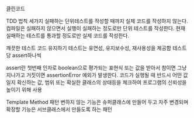클린코드

TDD 법칙 세가지
실패하는 단위테스트를 작성할 때까지 실제 코드를 작성하지 않는다.
컴파일은 실패하지 않으면서 실행이 실패하는 정도로만 단위 테스트를 작성한다.
현재 실패하는 테스트를 통과할 정도로만 실제 코드를 작성한다.

깨끗한 테스트 코드 유지하기
테스트는 유연성, 유지보수성, 재사용성을 제공함
테스트당 assert하나씩

assert란
첫번째 인자로 boolean으로 평가되는 표현식 또는 값을 받아서 참이면 그냥 지나가고 거짓이면 assertionError 예외가 발생한다. 코드가 실행될 때 반드시 어떤 값일지 확신하는 값, 범위 또는 확실한 클래스의 상태등을 체크하여 프로그램의 신뢰성을 높이기 위해 사용

Template Method 패턴
변하지 않는 기능은 슈퍼클래스에 만들어 두고 자주 변경되며 확장할 기능은 서브클래스에서 만들도록 하는 패턴


